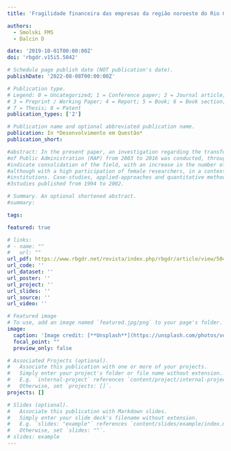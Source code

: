 ```yaml
---
title: 'Fragilidade financeira das empresas da região noroeste do Rio Grande do Sul: impactos do ciclo de negócios e das suas características individuais'

authors:
  - Smolski FMS
  - Dalcin D

date: '2019-10-01T00:00:00Z'
doi: 'rbgdr.v15i5.5042'

# Schedule page publish date (NOT publication's date).
publishDate: '2022-08-08T00:00:00Z'

# Publication type.
# Legend: 0 = Uncategorized; 1 = Conference paper; 2 = Journal article;
# 3 = Preprint / Working Paper; 4 = Report; 5 = Book; 6 = Book section;
# 7 = Thesis; 8 = Patent
publication_types: ['2']

# Publication name and optional abbreviated publication name.
publication: In *Desenvolvimento em Questão*
publication_short: 

#abstract: In the present paper, an investigation regarding the transformations of studies published in the Brazilian Journal 
#of Public Administration (RAP) from 2003 to 2016 was conducted, through bibliometric research. The main results 
#indicate consolidation of the field, with an increase in the number of authors per article. Most authors were male, 
#although with a high participation of female researchers, in a context where most authors are Brazilian, from public 
#institutions. Case-studies, applied-approaches and quantitative methodology studies increased in comparison to 
#3studies published from 1994 to 2002.

# Summary. An optional shortened abstract.
#summary: 

tags:

featured: true

# links:
# - name: ""
#   url: ""
url_pdf: https://www.rbgdr.net/revista/index.php/rbgdr/article/view/5042/830
url_code: ''
url_dataset: ''
url_poster: ''
url_project: ''
url_slides: ''
url_source: ''
url_video: ''

# Featured image
# To use, add an image named `featured.jpg/png` to your page's folder. 
image:
  caption: 'Image credit: [**Unsplash**](https://unsplash.com/photos/vdaJJbls3xE)'
  focal_point: ""
  preview_only: false

# Associated Projects (optional).
#   Associate this publication with one or more of your projects.
#   Simply enter your project's folder or file name without extension.
#   E.g. `internal-project` references `content/project/internal-project/index.md`.
#   Otherwise, set `projects: []`.
projects: []

# Slides (optional).
#   Associate this publication with Markdown slides.
#   Simply enter your slide deck's filename without extension.
#   E.g. `slides: "example"` references `content/slides/example/index.md`.
#   Otherwise, set `slides: ""`.
# slides: example
---
```





